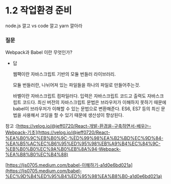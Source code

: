 # 1.2 작업환경 준비


node.js 깔고 vs code 깔고 yarn 깔아라


### 질문

Webpack과 Babel 이란 무엇인가?

- 답

    웹팩이란 자바스크립트 기반의 모듈 번들러 라이브러리.

    모듈 번들러란, 나뉘어져 있는 파일들을 하나의 파일로 만들어주는것.

    바벨이란  자바스크립트 컴파일러다. 입력은 자바스크립트 코드고 출력도 자바스크립트 코드다. 최신 버전의 자바스크립트 문법은 브라우저가 이해하지 못하기 때문에 babel이 브라우저가 이해할 수 있는 문법으로 변환해준다. ES6, ES7 등의 최신 문법을 사용해서 코딩을 할 수 있기 때문에 생산성이 향상된다.

참고 :[https://velog.io/@jeff0720/React-개발-환경을-구축하면서-배우는-Webpack-기초](https://velog.io/@jeff0720/React-%EA%B0%9C%EB%B0%9C-%ED%99%98%EA%B2%BD%EC%9D%84-%EA%B5%AC%EC%B6%95%ED%95%98%EB%A9%B4%EC%84%9C-%EB%B0%B0%EC%9A%B0%EB%8A%94-Webpack-%EA%B8%B0%EC%B4%88)

[https://ljs0705.medium.com/babel-이해하기-a1d0e6bd021a](https://ljs0705.medium.com/babel-%EC%9D%B4%ED%95%B4%ED%95%98%EA%B8%B0-a1d0e6bd021a)